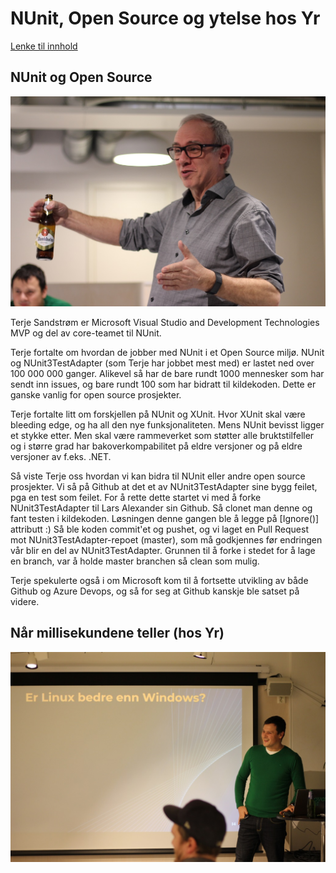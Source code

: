 # NUnit, Open Source og ytelse hos Yr

[Lenke til innhold](https://github.com/novanet/fagkvelder/tree/master/20200218/content)

## NUnit og Open Source
![Terje Sandstrøm](https://github.com/novanet/fagkvelder/blob/master/20200218/content/IMG_2531.JPG)

Terje Sandstrøm er Microsoft Visual Studio and Development Technologies MVP og del av core-teamet til NUnit.

Terje fortalte om hvordan de jobber med NUnit i et Open Source miljø. NUnit og NUnit3TestAdapter (som Terje har jobbet mest med) er lastet ned over 100 000 000 ganger. Alikevel så har de bare rundt 1000 mennesker som har sendt inn issues, og bare rundt 100 som har bidratt til kildekoden. Dette er ganske vanlig for open source prosjekter.

Terje fortalte litt om forskjellen på NUnit og XUnit. Hvor XUnit skal være bleeding edge, og ha all den nye funksjonaliteten. Mens NUnit bevisst ligger et stykke etter. Men skal være rammeverket som støtter alle bruktstilfeller og i større grad har bakoverkompabilitet på eldre versjoner og på eldre versjoner av f.eks. .NET.

Så viste Terje oss hvordan vi kan bidra til NUnit eller andre open source prosjekter. Vi så på Github at det et av NUnit3TestAdapter sine bygg feilet, pga en test som feilet. For å rette dette startet vi med å forke NUnit3TestAdapter til Lars Alexander sin Github. Så clonet man denne og fant testen i kildekoden. Løsningen denne gangen ble å legge på [Ignore()] attributt :) Så ble koden commit'et og pushet, og vi laget en Pull Request mot NUnit3TestAdapter-repoet (master), som må godkjennes før endringen vår blir en del av NUnit3TestAdapter. Grunnen til å forke i stedet for å lage en branch, var å holde master branchen så clean som mulig.

Terje spekulerte også i om Microsoft kom til å fortsette utvikling av både Github og Azure Devops, og så for seg at Github kanskje ble satset på videre.

## Når millisekundene teller (hos Yr)
![Dmitry](https://github.com/novanet/fagkvelder/blob/master/20200218/content/IMG_2551.JPG)